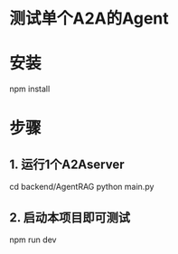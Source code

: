 # 测试单个A2A的Agent

# 安装
npm install

# 步骤
## 1. 运行1个A2Aserver
cd backend/AgentRAG
python main.py

## 2. 启动本项目即可测试
npm run dev


